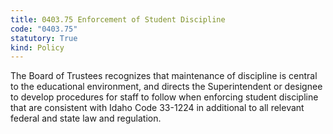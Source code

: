 ```yaml
---
title: 0403.75 Enforcement of Student Discipline
code: "0403.75"
statutory: True
kind: Policy
---
```


The Board of Trustees recognizes that maintenance of discipline is central to the educational environment, and directs the Superintendent or designee to develop procedures for staff to follow when enforcing student discipline that are consistent with Idaho Code 33-1224 in additional to all relevant federal and state law and regulation.

